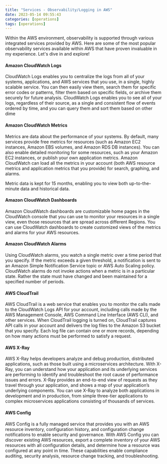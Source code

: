 ```yaml
---
title: "Services - Observability/Logging in AWS"
date: 2023-05-14 09:55:43
categories: [operations]
tags: [operations]
---
```


Within the AWS environment, observability is supported through various integrated services provided by AWS. Here are some of the most popular observability services available within AWS that have proven invaluable in my experience. Let's dive in and explore!

<h4>Amazon CloudWatch Logs</h4>
CloudWatch Logs enables you to centralize the logs from all of your systems, applications, and AWS services that you use, in a single, highly scalable service. You can then easily view them, search them for specific error codes or patterns, filter them based on specific fields, or archive 
them securely for future analysis. CloudWatch Logs enables you to see all of your logs, regardless of their source, as a single and consistent flow of events ordered by time, and you can query them and sort them based on other dime

<h4>Amazon CloudWatch Metrics</h4>
Metrics are data about the performance of your systems. By default, many services provide free metrics for resources (such as Amazon EC2 instances, Amazon EBS volumes, and Amazon RDS DB instances). You can also enable detailed monitoring for some resources, such as your Amazon EC2 instances, or publish your own application metrics. Amazon CloudWatch can load all the metrics in your account (both AWS resource metrics and application metrics that you provide) for search, graphing, and alarms.

Metric data is kept for 15 months, enabling you to view both up-to-the-minute data and historical data.

<h4>Amazon CloudWatch Dashboards</h4>
Amazon CloudWatch dashboards are customizable home pages in the CloudWatch console that you can use to monitor your resources in a single view, even those resources that are spread across different Regions. You can use CloudWatch dashboards to create customized views of the metrics and alarms for your AWS resources.

<h4>Amazon CloudWatch Alarms</h4>
Using CloudWatch alarms, you watch a single metric over a time period that you specify. If the metric exceeds a given threshold, a notification is sent to an Amazon Simple Notification Service topic or AWS Auto Scaling policy. CloudWatch alarms do not invoke actions when a metric is in a particular state. Rather the state must have changed and been maintained for a specified number of periods.

<h4>AWS CloudTrail</h4>
AWS CloudTrail is a web service that enables you to monitor the calls made to the CloudWatch Logs API for your account, including calls made 
by the AWS Management Console, AWS Command Line Interface (AWS CLI), and other services. When CloudTrail logging is turned on, 
CloudTrail captures API calls in your account and delivers the log files to the Amazon S3 bucket that you specify. Each log file can contain one or 
more records, depending on how many actions must be performed to satisfy a request.

<h4>AWS X-Ray</h4>
AWS X-Ray helps developers analyze and debug production, distributed applications, such as those built using a microservices architecture. With X-Ray, you can understand how your application and its underlying services are performing to identify and troubleshoot the root cause of performance issues and errors. X-Ray provides an end-to-end view of requests as they travel through your application, and shows a map of your application’s underlying components. You can use X-Ray to analyze both applications in development and in production, from simple three-tier applications to complex microservices applications consisting of thousands of services.

<h4>AWS Config</h4>
AWS Config is a fully managed service that provides you with an AWS resource inventory, configuration history, and configuration change notifications to enable security and governance. With AWS Config you can discover existing AWS resources, export a complete inventory of your AWS resources with all configuration details, and determine how a resource was configured at any point in time. These capabilities enable compliance auditing, security analysis, resource change tracking, and troubleshooting.
